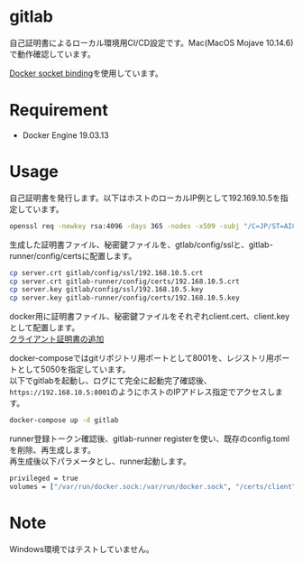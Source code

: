 # gitlab

自己証明書によるローカル環境用CI/CD設定です。Mac(MacOS Mojave 10.14.6)で動作確認しています。

[Docker socket binding](https://docs.gitlab.com/ee/ci/docker/using_docker_build.html#use-docker-socket-binding)を使用しています。

# Requirement

* Docker Engine 19.03.13

# Usage

自己証明書を発行します。以下はホストのローカルIP例として192.169.10.5を指定しています。
```bash
openssl req -newkey rsa:4096 -days 365 -nodes -x509 -subj "/C=JP/ST=AICHI/L=AICHI/O=NAN/OU=NAN/CN=192.168.10.5" -extensions v3_ca -config <( cat /System/Library/OpenSSL/openssl.cnf <(printf "[v3_ca]\nsubjectAltName='IP:192.168.10.5'")) -keyout server.key -out server.crt
```

生成した証明書ファイル、秘密鍵ファイルを、gtlab/config/sslと、gitlab-runner/config/certsに配置します。
```bash
cp server.crt gitlab/config/ssl/192.168.10.5.crt
cp server.crt gitlab-runner/config/certs/192.168.10.5.crt
cp server.key gitlab/config/ssl/192.168.10.5.key
cp server.key gitlab-runner/config/certs/192.168.10.5.key
```

docker用に証明書ファイル、秘密鍵ファイルをそれぞれclient.cert、client.keyとして配置します。  
[クライアント証明書の追加](https://matsuand.github.io/docs.docker.jp.onthefly/docker-for-mac/#add-client-certificates)

docker-composeではgitリポジトリ用ポートとして8001を、レジストリ用ポートとして5050を指定しています。  
以下でgitlabを起動し、ログにて完全に起動完了確認後、`https://192.168.10.5:8001`のようにホストのIPアドレス指定でアクセスします。
```bash
docker-compose up -d gitlab
```

runner登録トークン確認後、gitlab-runner registerを使い、既存のconfig.tomlを削除、再生成します。  
再生成後以下パラメータとし、runner起動します。
```bash
privileged = true
volumes = ["/var/run/docker.sock:/var/run/docker.sock", "/certs/client", "/cache"]
```

# Note

Windows環境ではテストしていません。